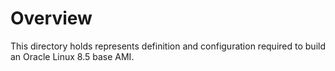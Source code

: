 # Overview
This directory holds represents definition and configuration required to build an Oracle Linux 8.5 base AMI.
